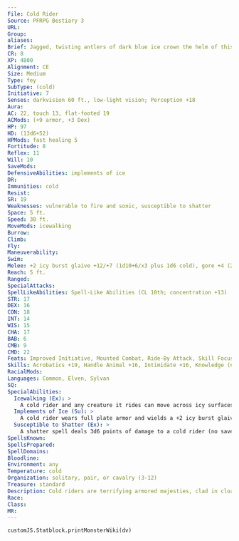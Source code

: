 ```yaml
---
File: Cold Rider
Source: PFRPG Bestiary 3
URL: 
Group: 
aliases: 
Brief: Jagged, twisting antlers of dark blue ice crown the helm of this ice-armored humanoid figure.
CR: 8
XP: 4800
Alignment: CE
Size: Medium
Type: fey
SubType: (cold)
Initiative: 7
Senses: darkvision 60 ft., low-light vision; Perception +18
Aura: 
AC: 22, touch 13, flat-footed 19
ACMods: (+9 armor, +3 Dex)
HP: 97
HD: (13d6+52)
HPMods: fast healing 5
Fortitude: 8
Reflex: 11
Will: 10
SaveMods: 
DefensiveAbilities: implements of ice
DR: 
Immunities: cold
Resist: 
SR: 19
Weaknesses: vulnerable to fire and sonic, susceptible to shatter
Space: 5 ft.
Speed: 30 ft.
MoveMods: icewalking
Burrow: 
Climb: 
Fly: 
Maneuverability: 
Swim: 
Melee: +2 icy burst glaive +12/+7 (1d10+6/x3 plus 1d6 cold), gore +4 (2d6+1 plus 1d6 cold)
Reach: 5 ft.
Ranged: 
SpecialAttacks: 
SpellLikeAbilities: Spell-Like Abilities (CL 10th; concentration +13)  Constant-pass without trace   At Will-chill metal (DC 15), deep slumber (DC 16), ghost sound (DC 13), obscuring mist, phantom steed, ray of frost   1/day-freedom of movement, ice storm
STR: 17
DEX: 16
CON: 18
INT: 14
WIS: 15
CHA: 17
BAB: 6
CMB: 9
CMD: 22
Feats: Improved Initiative, Mounted Combat, Ride-By Attack, Skill Focus (Ride), Spirited Charge, Trample, Weapon Focus (glaive)
Skills: Acrobatics +19, Handle Animal +16, Intimidate +16, Knowledge (nature) +18, Perception +18, Ride +22, Sense Motive +18, Stealth +19
RacialMods: 
Languages: Common, Elven, Sylvan
SQ: 
SpecialAbilities:
  Icewalking (Ex): >
    A cold rider and any creature it rides can move across icy surfaces without penalty and do not need to make Acrobatics checks to run or charge on ice. They may climb icy surfaces as if under the effects of the spider climb spell.
  Implements of Ice (Su): >
    A cold rider wears full plate armor and wields a +2 icy burst glaive made of magical ice as hard as steel. Its armor does not restrict it in any way. When a cold rider dies, its armor and glaive melt into water in 1d6 rounds.
  Susceptible to Shatter (Ex): >
    A shatter spell deals 3d6 points of damage to a cold rider (no save) and reduces its armor bonus by 2 for 1 minute. Shatter spells automatically overcome a cold rider's spell resistance.
SpellsKnown: 
SpellsPrepared: 
SpellDomains: 
Bloodline: 
Environment: any
Temperature: cold
Organization: solitary, pair, or cavalry (3-12)
Treasure: standard
Description: Cold riders are terrifying armored majesties, clad in cloaks of frost with a pair of large crystal-blue antlers cresting their almost skeletal heads. Their icy armor and weapons are as much a part of them as their frozen flesh. Cold riders delight in perversion, slaughter, and the corruption of other fey. They prefer undead or cold-resistant steeds, but even when they have no access to such, their phantom steed spell-like ability ensures they never go long without a mount.  Cold riders are 7 feet tall, though their antlers easily add another 2 feet to their height. They weigh 300 pounds.
Race: 
Class: 
MR: 
---
```

```dataviewjs
customJS.Statblock.printMonsterWiki(dv)
```
